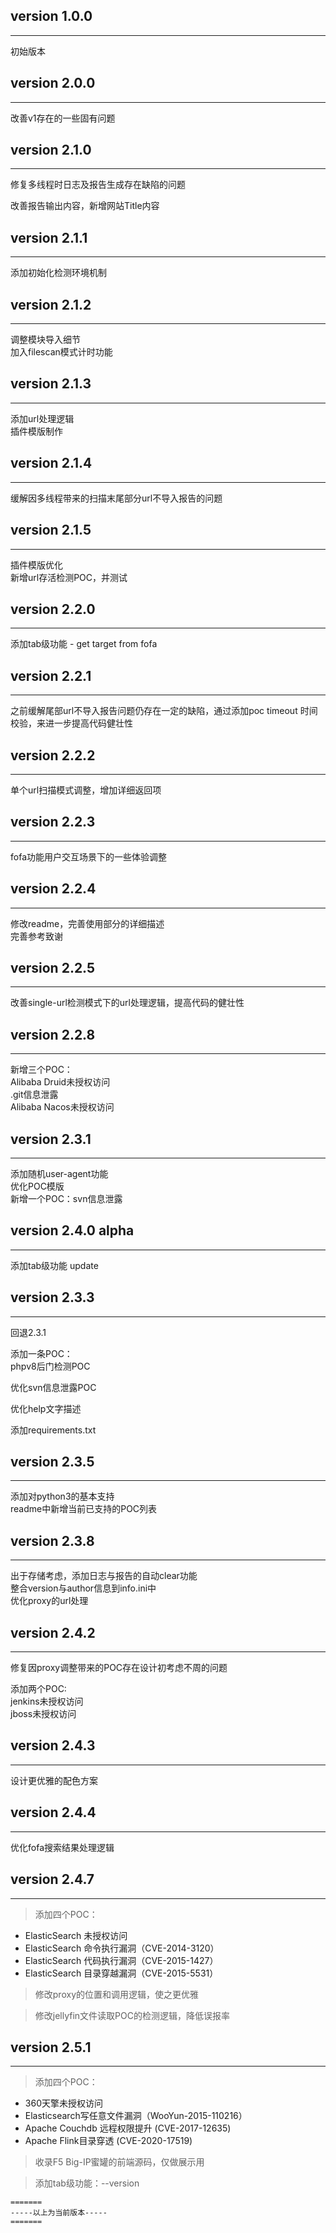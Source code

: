 ## version 1.0.0
----------------
初始版本


## version 2.0.0
----------------
改善v1存在的一些固有问题


## version 2.1.0
----------------
修复多线程时日志及报告生成存在缺陷的问题  

改善报告输出内容，新增网站Title内容  


## version 2.1.1  
-----------------  
添加初始化检测环境机制  


## version 2.1.2    
-----------------   
调整模块导入细节  
加入filescan模式计时功能  


## version 2.1.3    
-----------------   
添加url处理逻辑  
插件模版制作


## version 2.1.4
-----------------   
缓解因多线程带来的扫描末尾部分url不导入报告的问题    


## version 2.1.5  
-----------------   
插件模版优化  
新增url存活检测POC，并测试  

## version 2.2.0
-----------------   
添加tab级功能 - get target from fofa  


## version 2.2.1
-----------------   
之前缓解尾部url不导入报告问题仍存在一定的缺陷，通过添加poc timeout 时间校验，来进一步提高代码健壮性  


## version 2.2.2
-----------------   
单个url扫描模式调整，增加详细返回项  


## version 2.2.3
-----------------   
fofa功能用户交互场景下的一些体验调整  


## version 2.2.4
-----------------
修改readme，完善使用部分的详细描述  
完善参考致谢  


## version 2.2.5
-----------------
改善single-url检测模式下的url处理逻辑，提高代码的健壮性  


## version 2.2.8
-----------------
新增三个POC：  
Alibaba Druid未授权访问  
.git信息泄露  
Alibaba Nacos未授权访问  


## version 2.3.1
-----------------
添加随机user-agent功能   
优化POC模版  
新增一个POC：svn信息泄露  


## version 2.4.0 alpha 
-----------------
添加tab级功能 update


## version 2.3.3
-----------------
回退2.3.1  

添加一条POC：  
phpv8后门检测POC   

优化svn信息泄露POC  

优化help文字描述  

添加requirements.txt  


## version 2.3.5
-----------------
添加对python3的基本支持  
readme中新增当前已支持的POC列表  


## version 2.3.8
-----------------
出于存储考虑，添加日志与报告的自动clear功能  
整合version与author信息到info.ini中  
优化proxy的url处理   


## version 2.4.2
-----------------
修复因proxy调整带来的POC存在设计初考虑不周的问题  

添加两个POC:  
jenkins未授权访问  
jboss未授权访问    


## version 2.4.3
-----------------
设计更优雅的配色方案  


## version 2.4.4
-----------------
优化fofa搜索结果处理逻辑  


## version 2.4.7
-----------------
>添加四个POC：  

* ElasticSearch 未授权访问   
* ElasticSearch 命令执行漏洞（CVE-2014-3120）  
* ElasticSearch 代码执行漏洞（CVE-2015-1427）   
* ElasticSearch 目录穿越漏洞（CVE-2015-5531）   

>修改proxy的位置和调用逻辑，使之更优雅  

>修改jellyfin文件读取POC的检测逻辑，降低误报率  


## version 2.5.1
-----------------
>添加四个POC：  

* 360天擎未授权访问  
* Elasticsearch写任意文件漏洞（WooYun-2015-110216）  
* Apache Couchdb 远程权限提升 (CVE-2017-12635)
* Apache Flink目录穿透 (CVE-2020-17519)

>收录F5 Big-IP蜜罐的前端源码，仅做展示用  

>添加tab级功能：--version

```
=======
-----以上为当前版本-----
=======
```